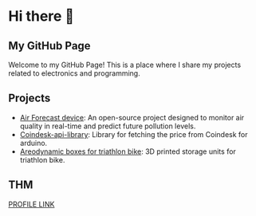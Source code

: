 # Hi there 👋

## My GitHub Page

Welcome to my GitHub Page! This is a place where I share my projects related to electronics and programming.

## Projects
- [Air Forecast device](https://github.com/macste7/AirForecast): An open-source project designed to monitor air quality in real-time and predict future pollution levels.
- [Coindesk-api-library](https://github.com/macste7/Coindesk-api): Library for fetching the price from Coindesk for arduino.
- [Areodynamic boxes for triathlon bike](https://github.com/macste7/Triathlon_bike_boxes): 3D printed storage units for triathlon bike.
## THM

<a href="https://tryhackme.com/p/m4CI0">PROFILE LINK</a>






